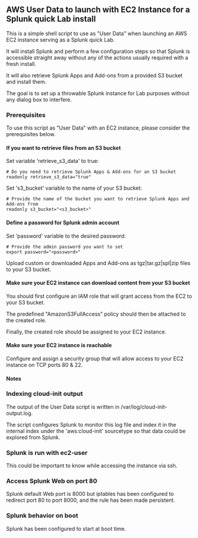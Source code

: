 ## AWS User Data to launch with EC2 Instance for a Splunk quick Lab install

This is a simple shell script to use as "User Data" when launching an AWS EC2 instance serving as a Splunk quick Lab.

It will install Splunk and perform a few configuration steps so that Splunk is accessible straight away without any of the actions usually required with a fresh install.

It will also retrieve Splunk Apps and Add-ons from a provided S3 bucket and install them.

The goal is to set up a throwable Splunk instance for Lab purposes without any dialog box to interfere.

### Prerequisites

To use this script as "User Data" with an EC2 instance, please consider the prerequisites below.

#### If you want to retrieve files from an S3 bucket

Set variable 'retrieve_s3_data' to true:

```
# Do you need to retrieve Splunk Apps & Add-ons for an S3 bucket
readonly retrieve_s3_data="true"
```

Set 's3_bucket' variable to the name of your S3 bucket:

```
# Provide the name of the bucket you want to retrieve Splunk Apps and Add-ons from
readonly s3_bucket="<s3_bucket>"
```

#### Define a password for Splunk admin account

Set 'password' variable to the desired password:

```
# Provide the admin password you want to set
export password="<password>"
```

Upload custom or downloaded Apps and Add-ons as tgz|tar.gz|spl|zip files to your S3 bucket.

#### Make sure your EC2 instance can download content from your S3 bucket

You should first configure an IAM role that will grant access from the EC2 to your S3 bucket.

The predefined "AmazonS3FullAccess" policy should then be attached to the created role. 

Finally, the created role should be assigned to your EC2 instance.

#### Make sure your EC2 instance is reachable

Configure and assign a security group that will allow access to your EC2 instance on TCP ports 80 & 22.

#### Notes

### Indexing cloud-init output

The output of the User Data script is written in /var/log/cloud-init-output.log.

The script configures Splunk to monitor this log file and index it in the internal index under the 'aws:cloud-init' sourcetype so that data could be explored from Splunk.

### Splunk is run with ec2-user

This could be important to know while accessing the instance via ssh.

### Access Splunk Web on port 80

Splunk default Web port is 8000 but iptables has been configured to redirect port 80 to port 8000, and the rule has been made persistent.

### Splunk behavior on boot

Splunk has been configured to start at boot time.
